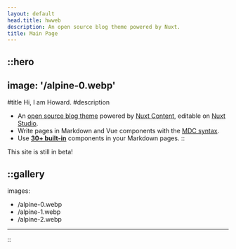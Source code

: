 ```yaml
---
layout: default
head.title: hwweb
description: An open source blog theme powered by Nuxt.
title: Main Page
---
```


::hero
---
image: '/alpine-0.webp'
---
#title
Hi, I am Howard.
#description
- An [open source blog theme](https://github.com/nuxt-themes/alpine) powered by [Nuxt Content](https://content.nuxtjs.org), editable on [Nuxt Studio](https://nuxt.studio).
- Write pages in Markdown and Vue components with the [MDC syntax](https://content.nuxtjs.org/guide/writing/mdc).
- Use [**30+ built-in**](https://elements.nuxt.space) components in your Markdown pages.
::

This site is still in beta!

::gallery
---
images:
  - /alpine-0.webp
  - /alpine-1.webp
  - /alpine-2.webp
---
::
